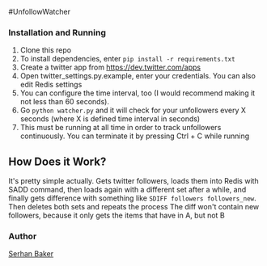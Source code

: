 #UnfollowWatcher

### Installation and Running

1. Clone this repo
2. To install dependencies, enter `pip install -r requirements.txt` 
3. Create a twitter app from https://dev.twitter.com/apps
4. Open twitter_settings.py.example, enter your credentials. You can also edit Redis settings
5. You can configure the time interval, too (I would recommend making it not less than 60 seconds).
6. Go `python watcher.py` and it will check for your unfollowers every X seconds (where X is defined time interval in seconds)
7. This must be running at all time in order to track unfollowers continuously. You can terminate it by pressing Ctrl + C while running 

## How Does it Work?

It's pretty simple actually. Gets twitter followers, loads them into Redis with SADD command, then loads again with a different set after a while, 
and finally gets difference with something like `SDIFF followers followers_new`. Then deletes both sets and repeats the process
The diff won't contain new followers, because it only gets the items that have in A, but not B

### Author
[Serhan Baker](http://serhanbaker.com)

